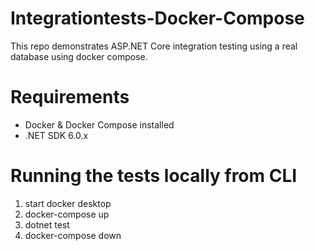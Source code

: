 # Integrationtests-Docker-Compose

This repo demonstrates ASP.NET Core integration testing using a real database using docker compose.

# Requirements
- Docker & Docker Compose installed
- .NET SDK 6.0.x

# Running the tests locally from CLI
1. start docker desktop
2. docker-compose up
3. dotnet test
4. docker-compose down
